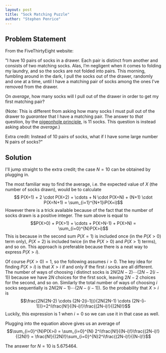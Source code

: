 ```yaml
---
layout: post
title: "Sock Matching Puzzle"
author: "Stephen Penrice"
---
```

<base target="_blank"/>

## Problem Statement
From the FiveThirtyEight website:

"I have 10 pairs of socks in a drawer. Each pair is distinct from another and consists of two matching socks. Alas, I’m negligent when it comes to folding my laundry, and so the socks are not folded into pairs. This morning, fumbling around in the dark, I pull the socks out of the drawer, randomly and one at a time, until I have a matching pair of socks among the ones I’ve removed from the drawer.

On *average*, how many socks will I pull out of the drawer in order to get my first matching pair?

(Note: This is different from asking how many socks I must pull out of the drawer to *guarantee* that I have a matching pair. The answer to *that* question, by the [pigeonhole principle](https://medium.com/cantors-paradise/the-pigeonhole-principle-e4c637940619), is 11 socks. This question is instead asking about the *average*.)

Extra credit: Instead of 10 pairs of socks, what if I have some large number N pairs of socks?"

## Solution
I'll jump straight to the extra credit; the case $N = 10$ can be obtained by plugging in.

The most familiar way to find the average, i.e. the expected value of $X$ (the number of socks drawn), would be to calculate $$ P(X=1) + 2 \cdot P(X=2) + \cdots + N \cdot P(X=N) + (N+1) \cdot P(X=N+1) = \sum_{i=1}^{N+1}iP(X=i)$$
However there is a trick available because of the fact that the number of socks drawn is a positive integer. The sum above is equal to $$P(X>0) + P(X>1) + \cdots + P(X>N-1) + P(X>N) = \sum_{i=0}^{N}P(X>i)$$
This is because in the second sum $P(X=1)$ is included once (in the $P(X>0)$ term only), $P(X=2)$ is included twice (in the $P(X>0)$ and $P(X>1)$ terms), and so on. This approach is preferable because there is a neat way to express $P(X>i)$.

Of course $P(X>0)=1$, so the following assumes $i>0$. The key idea for finding $P(X>i)$ is that $X>i$ if and only if the first $i$ socks are all different. The number of ways of choosing $i$ distinct socks is $2N(2N-2) \cdots (2N-2(i-1))$ because we have $2N$ choices for the first sock, leaving $2N-2$ choices for the second, and so on. Similarly the total number of ways of choosing $i$ socks sequentially is $2N(2N-1) \cdots (2N-(i-1))$.  So the probability that $X > i$ is $$\frac{2N(2N-2) \cdots (2N-2(i-1))}{2N(2N-1) \cdots (2N-(i-1))}=2^i\frac{N!}{(N-i)!}\frac{(2N-i)!}{(2N)!}$$ Luckily, this expression is 1 when $i=0$ so we can use it in that case as well. 

Plugging into the equation above gives us an average of $$\sum_{i=0}^{N}P(X>i) = \sum_{i=0}^{N} 2^i\frac{N!}{(N-i)!}\frac{(2N-i)!}{(2N)!} = \frac{N!}{(2N)!}\sum_{i=0}^{N}2^i\frac{(2N-i)!}{(N-i)!}$$

The answer for $N=10$ is 5.675464.
